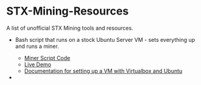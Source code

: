 # STX-Mining-Resources
A list of unofficial STX Mining tools and resources.

- Bash script that runs on a stock Ubuntu Server VM - sets everything up and runs a miner. 
   - [Miner Script Code](https://github.com/absorbingchaos/bks-setup-miner)
   - [Live Demo](https://www.youtube.com/watch?v=Lz1VSlIbMiE)
   - [Documentation for setting up a VM with Virtualbox and Ubuntu](https://app.sigle.io/whoabuddy.id.blockstack/6ZSqK6yEwu5bqqGCjOZZH)
   
-  
